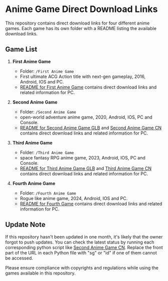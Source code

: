 # Anime Game Direct Download Links

This repository contains direct download links for four different anime games. Each game has its own folder with a README listing the available download links.

## Game List

1. **First Anime Game**
   - Folder: `/First Anime Game`
   - First ultimate ACG Action title with next-gen gameplay, 2016, Android, IOS and PC.
   - [README for First Anime Game](./First%20Anime%20Game/GLOBAL.md) contains direct download links and related information for PC.

2. **Second Anime Game**
   - Folder: `/Second Anime Game`
   - open-world adventure anime game, 2020, Android, IOS, PC and Console.
   - [README for Second Anime Game GLB](./Second%20Anime%20Game/GLOBAL.md) and [Second Anime Game CN](./Second%20Anime%20Game/CN.md) contains direct download links and related information for PC.

3. **Third Anime Game**
   - Folder: `/Third Anime Game`
   - space fantasy RPG anime game, 2023, Android, IOS, PC and Console.
   - [README for Third Anime Game GLB](./Third%20Anime%20Game/GLOBAL.md) and [Third Anime Game CN](./Third%20Anime%20Game/CN.md) contains direct download links and related information for PC.

4. **Fourth Anime Game**
   - Folder: `/Fourth Anime Game`
   - Rogue like anime game, 2024, Android, IOS and PC.
   - [README for Fourth Game](./Fourth%20Anime%20Game/turu.md) contains direct download links and related information for PC.

## Update Note

If this repository hasn't been updated in one month, it's likely that the owner forgot to push updates. You can check the latest status by running each corresponding python script like [Second Anime Game CN](./Second%20Anime%20Game/SecondAnimeGameCN.py). Replace the front part of the URL in each Python file with "sg" or "id" if one of them cannot be accessed.

Please ensure compliance with copyrights and regulations while using the games available in this repository.